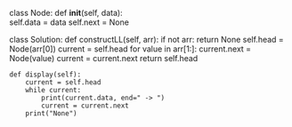 class Node:
    def __init__(self, data):   
        self.data = data
        self.next = None

class Solution:
    def constructLL(self, arr):
        if not arr:
            return None
        self.head = Node(arr[0])
        current = self.head
        for value in arr[1:]:
            current.next = Node(value)
            current = current.next
        return self.head  

    def display(self):
        current = self.head
        while current:
            print(current.data, end=" -> ")  
            current = current.next
        print("None")  

